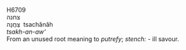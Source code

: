 <body>
  <p>H6709<br>  צחנה  <br> צַּחֲנָה  ‎  tsachănâh  <br><i>tsakh-an-aw‘ </i><br>From an unused root meaning to <i>putrefy</i>; <i>stench: - </i>ill savour.<br></p>
 </body>